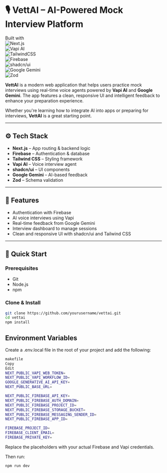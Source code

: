 # 🎙️ VettAI – AI-Powered Mock Interview Platform

Built with  
![Next.js](https://img.shields.io/badge/Next.js-black?style=for-the-badge&logo=next.js)  
![Vapi AI](https://img.shields.io/badge/Vapi_AI-9146FF?style=for-the-badge&logo=vercel&logoColor=white)  
![TailwindCSS](https://img.shields.io/badge/TailwindCSS-38B2AC?style=for-the-badge&logo=tailwind-css&logoColor=white)  
![Firebase](https://img.shields.io/badge/Firebase-FFCA28?style=for-the-badge&logo=firebase&logoColor=white)  
![shadcn/ui](https://img.shields.io/badge/shadcn/ui-000000?style=for-the-badge)  
![Google Gemini](https://img.shields.io/badge/Google%20Gemini-4285F4?style=for-the-badge&logo=google&logoColor=white)  
![Zod](https://img.shields.io/badge/Zod-3178C6?style=for-the-badge)

**VettAI** is a modern web application that helps users practice mock interviews using real-time voice agents powered by **Vapi AI** and **Google Gemini**. The app features a clean, responsive UI and intelligent feedback to enhance your preparation experience.

Whether you're learning how to integrate AI into apps or preparing for interviews, **VettAI** is a great starting point.

---

## ⚙️ Tech Stack

- **Next.js** – App routing & backend logic
- **Firebase** – Authentication & database
- **Tailwind CSS** – Styling framework
- **Vapi AI** – Voice interview agent
- **shadcn/ui** – UI components
- **Google Gemini** – AI-based feedback
- **Zod** – Schema validation

---

## 🔋 Features

- Authentication with Firebase
- AI voice interviews using Vapi
- Real-time feedback from Google Gemini
- Interview dashboard to manage sessions
- Clean and responsive UI with shadcn/ui and Tailwind CSS

---

## 🚀 Quick Start

### Prerequisites

- Git
- Node.js
- npm

### Clone & Install

```bash
git clone https://github.com/yourusername/vettai.git
cd vettai
npm install
```

## Environment Variables
Create a .env.local file in the root of your project and add the following:

```bash
makefile
Copy
Edit
NEXT_PUBLIC_VAPI_WEB_TOKEN=
NEXT_PUBLIC_VAPI_WORKFLOW_ID=
GOOGLE_GENERATIVE_AI_API_KEY=
NEXT_PUBLIC_BASE_URL=

NEXT_PUBLIC_FIREBASE_API_KEY=
NEXT_PUBLIC_FIREBASE_AUTH_DOMAIN=
NEXT_PUBLIC_FIREBASE_PROJECT_ID=
NEXT_PUBLIC_FIREBASE_STORAGE_BUCKET=
NEXT_PUBLIC_FIREBASE_MESSAGING_SENDER_ID=
NEXT_PUBLIC_FIREBASE_APP_ID=

FIREBASE_PROJECT_ID=
FIREBASE_CLIENT_EMAIL=
FIREBASE_PRIVATE_KEY=
```
Replace the placeholders with your actual Firebase and Vapi credentials.

Then run:
```bash
npm run dev
```